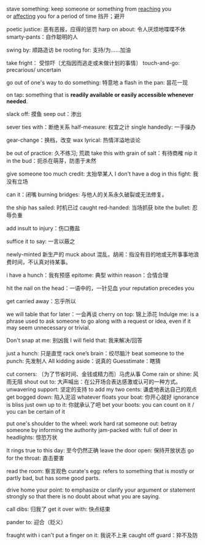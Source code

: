 stave something: keep someone or something from [reaching](x-dictionary:d:reach "reach") you or [affecting](x-dictionary:d:affect "affect") you for a period of time 挡开；避开


poetic justice: 恶有恶报，应得的惩罚
harp on about: 令人厌烦地喋喋不休
smarty-pants：自作聪明的人

swing by: 顺路造访
be rooting for: 支持/为……加油

take fright： 受惊吓〔尤指因而逃走或未做计划的事情〕
touch-and-go: precarious/ uncertain

go out of one's way to do something: 特意地
a flash in the pan: 昙花一现

on tap: something that is **readily available or easily accessible whenever needed**.

slack off: 摸鱼
seep out：渗出

sever ties with：断绝关系
half-measure: 权宜之计
single handedly: 一手操办

gear-change：换档，改变
wax lyrical: 热情洋溢地谈论

be out of practice: 久不练习; 荒疏
take this with grain of salt：有待商榷
nip it in the bud：扼杀在萌芽，防患于未然


give someone too much credit: 太抬举某人
I don't have a dog in this fight: 我没有立场

can it：闭嘴
burning bridges: 与他人的关系永久破裂或无法修复。

the ship has sailed: 时机已过
caught red-handed: 当场抓获
bite the bullet: 忍辱负重

add insult to injury：伤口撒盐


suffice it to say: 一言以蔽之

newly-minted 新生产的
muck about 混乱，胡闹：指没有目的地或无所事事地浪费时间，不认真对待某事。
  
i have a hunch：我有预感
epitome: 典型
within reason：合情合理

hit the nail on the head：一语中的，一针见血
your reputation precedes you

get carried away：忘乎所以


we will table that for later：一会再谈 
cherry on top: 锦上添花
Indulge me: is a phrase used to ask someone to go along with a request or idea, even if it may seem unnecessary or trivial.

Don't snap at me: 别凶我
I will field that: 我来解决/回答

just a hunch: 只是直觉
rack one’s brain：绞尽脑汁
beat someone to the punch: 先发制人
All kidding aside：说真的
Guesstimate：瞎猜


cut corners: 〔为了节省时间、金钱或精力而〕马虎从事
Come rain or shine: 风雨无阻
shout out to: 大声喊出：在公开场合表达感激或认可的一种方式。
unwavering support: 坚定的支持
to add my two cents: 谦虚地表达自己的观点
get bogged down: 陷入泥沼
whatever floats your boat: 你开心就好
ignorance is bliss
just own up to it: 你就承认了吧
bet your boots: you can count on it / you can be certain of it

put one's shoulder to the wheel: work hard
rat someone out: betray someone by informing the authority
jam-packed with: full of
deer in headlights: 惊恐万状

It rings true to this day: 至今仍然正确
leave the door open: 保持开放状态
go for the throat: 直击要害

read the room: 察言观色
curate's egg: refers to something that is mostly or partly bad, but has some good parts.

drive home your point: to emphasize or clarify your argument or statement strongly so that there is no doubt about what you are saying.

call dibs: 归我了
get it over with: 快点结束

pander to: 迎合（贬义）

fraught with
i can't put a finger on it: 我说不上来
caught off guard：猝不及防


